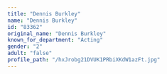 ```yaml
---
title: "Dennis Burkley"
name: "Dennis Burkley"
id: "83362"
original_name: "Dennis Burkley"
known_for_department: "Acting"
gender: "2"
adult: "false"
profile_path: "/hxJrobg21DVUK1PRbiXKdW1azFt.jpg"
---
```

